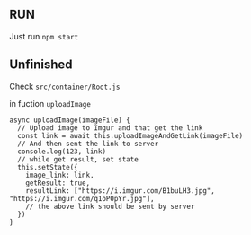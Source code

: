 ## RUN

Just run `npm start`



## Unfinished

Check `src/container/Root.js`

in fuction `uploadImage`

```
async uploadImage(imageFile) {
  // Upload image to Imgur and that get the link
  const link = await this.uploadImageAndGetLink(imageFile)
  // And then sent the link to server
  console.log(123, link)
  // while get result, set state
  this.setState({
    image_link: link,
    getResult: true,
    resultLink: ["https://i.imgur.com/B1buLH3.jpg", "https://i.imgur.com/q1oP0pYr.jpg"],
    // the above link should be sent by server
  })
}
```

